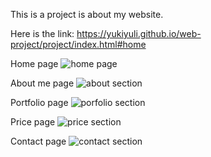 This is a project is about my website. 

Here is the link: https://yukiyuli.github.io/web-project/project/index.html#home


Home page
![home page](https://user-images.githubusercontent.com/101588752/188023799-4bda3e71-55ed-4453-8fea-d2ec1551ac50.jpg)


About me page
![about section](https://user-images.githubusercontent.com/101588752/188023887-cec6cec0-09b4-4779-8bb0-f3dcf48eea90.jpg)


Portfolio page
![porfolio section](https://user-images.githubusercontent.com/101588752/188023907-0c4c2acf-ae70-48a8-ade7-297f3dc4371f.jpg)


Price page
![price section](https://user-images.githubusercontent.com/101588752/188023933-8d1ef544-d8e1-49bd-8a59-1ef7233588eb.jpg)


Contact page
![contact section](https://user-images.githubusercontent.com/101588752/188024004-532f0c80-981c-48a2-8b04-35ba7e95fccd.jpg)
